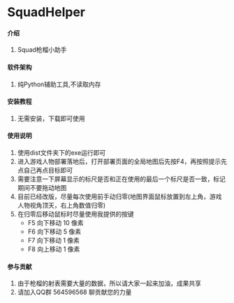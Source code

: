 # SquadHelper

#### 介绍
1. Squad枪榴小助手

#### 软件架构
1. 纯Python辅助工具,不读取内存


#### 安装教程
1.  无需安装，下载即可使用

#### 使用说明
1. 使用dist文件夹下的exe运行即可
2. 进入游戏人物部署落地后，打开部署页面的全局地图后先按F4，再按照提示先点自己再点目标即可
3. 需要注意一下屏幕显示的标尺是否和正在使用的最后一个标尺是否一致，标记期间不要拖动地图
4. 目前已经改版，尽量每次使用前手动归零(地图界面鼠标放置到左上角，游戏人物视角顶天，右上角数值归零)
5. 在归零后移动鼠标时尽量使用我提供的按键
    - F5 向下移动 10 像素
    - F6 向下移动  5 像素
    - F7 向下移动  1 像素
    - F8 向上移动  1 像素

#### 参与贡献
1. 由于枪榴的射表需要大量的数据，所以请大家一起来加油，成果共享
2. 请加入QQ群 564596568 聊贡献您的力量
